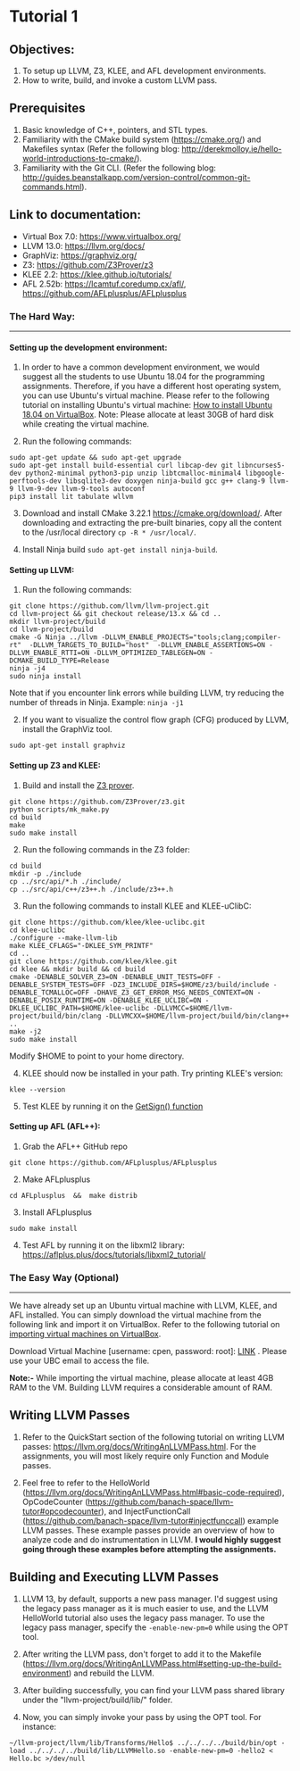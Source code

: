 # Tutorial 1

## Objectives:

1. To setup up LLVM, Z3, KLEE, and AFL development environments.
2. How to write, build, and invoke a custom LLVM pass.

## Prerequisites

1. Basic knowledge of C++, pointers, and STL types.
2. Familiarity with the CMake build system (https://cmake.org/) and Makefiles syntax (Refer the following blog: http://derekmolloy.ie/hello-world-introductions-to-cmake/).
3. Familiarity with the Git CLI. (Refer the following blog: http://guides.beanstalkapp.com/version-control/common-git-commands.html).

## Link to documentation:

- Virtual Box 7.0: https://www.virtualbox.org/
- LLVM 13.0: https://llvm.org/docs/
- GraphViz: https://graphviz.org/
- Z3: https://github.com/Z3Prover/z3
- KLEE 2.2:   https://klee.github.io/tutorials/
- AFL 2.52b: https://lcamtuf.coredump.cx/afl/, https://github.com/AFLplusplus/AFLplusplus

### The Hard Way:
------------

#### Setting up the development environment:

1. In order to have a common development environment, we would suggest all the students to use Ubuntu 18.04 for the programming assignments. Therefore, if you have a different host operating system, you can use Ubuntu's virtual machine. Please refer to the following tutorial on installing Ubuntu's virtual machine: [How to install Ubuntu 18.04 on VirtualBox](https://linuxhint.com/install_ubuntu_18-04_virtualbox/). Note: Please allocate at least 30GB of hard disk while creating the virtual machine.

2. Run the following commands:
```shell
sudo apt-get update && sudo apt-get upgrade
sudo apt-get install build-essential curl libcap-dev git libncurses5-dev python2-minimal python3-pip unzip libtcmalloc-minimal4 libgoogle-perftools-dev libsqlite3-dev doxygen ninja-build gcc g++ clang-9 llvm-9 llvm-9-dev llvm-9-tools autoconf
pip3 install lit tabulate wllvm
```

3. Download and install CMake 3.22.1 https://cmake.org/download/. After downloading and extracting the pre-built binaries, copy all the content to the /usr/local directory `cp -R * /usr/local/`.

4. Install Ninja build `sudo apt-get install ninja-build`.


#### Setting up LLVM:

1. Run the following commands:
```shell
git clone https://github.com/llvm/llvm-project.git
cd llvm-project && git checkout release/13.x && cd ..
mkdir llvm-project/build
cd llvm-project/build
cmake -G Ninja ../llvm -DLLVM_ENABLE_PROJECTS="tools;clang;compiler-rt"  -DLLVM_TARGETS_TO_BUILD="host"  -DLLVM_ENABLE_ASSERTIONS=ON -DLLVM_ENABLE_RTTI=ON -DLLVM_OPTIMIZED_TABLEGEN=ON -DCMAKE_BUILD_TYPE=Release
ninja -j4
sudo ninja install
```

Note that if you encounter link errors while building LLVM, try reducing the number of threads in Ninja. Example: ```ninja -j1```

2. If you want to visualize the control flow graph (CFG) produced by LLVM, install the GraphViz tool.
```shell
sudo apt-get install graphviz
```


#### Setting up Z3 and KLEE:

1. Build and install the [Z3 prover](https://github.com/Z3Prover/z3).
```shell
git clone https://github.com/Z3Prover/z3.git
python scripts/mk_make.py
cd build
make
sudo make install
```

2. Run the following commands in the Z3 folder:
```shell
cd build
mkdir -p ./include
cp ../src/api/*.h ./include/
cp ../src/api/c++/z3++.h ./include/z3++.h
```

3. Run the following commands to install KLEE and KLEE-uClibC:
```shell
git clone https://github.com/klee/klee-uclibc.git
cd klee-uclibc
./configure --make-llvm-lib
make KLEE_CFLAGS="-DKLEE_SYM_PRINTF"
cd ..
git clone https://github.com/klee/klee.git
cd klee && mkdir build && cd build
cmake -DENABLE_SOLVER_Z3=ON -DENABLE_UNIT_TESTS=OFF -DENABLE_SYSTEM_TESTS=OFF -DZ3_INCLUDE_DIRS=$HOME/z3/build/include -DENABLE_TCMALLOC=OFF -DHAVE_Z3_GET_ERROR_MSG_NEEDS_CONTEXT=ON -DENABLE_POSIX_RUNTIME=ON -DENABLE_KLEE_UCLIBC=ON -DKLEE_UCLIBC_PATH=$HOME/klee-uclibc -DLLVMCC=$HOME/llvm-project/build/bin/clang -DLLVMCXX=$HOME/llvm-project/build/bin/clang++ ..
make -j2
sudo make install
```

Modify $HOME to point to your home directory.


4. KLEE should now be installed in your path. Try printing KLEE's version:
```shell
klee --version
```

5. Test KLEE by running it on the [GetSign() function](https://klee.github.io/tutorials/testing-function/)


#### Setting up AFL (AFL++):


1. Grab the AFL++ GitHub repo
```shell
git clone https://github.com/AFLplusplus/AFLplusplus
```

2. Make AFLplusplus
```shell
cd AFLplusplus  &&  make distrib
```

3. Install AFLplusplus
```shell
sudo make install
```

4. Test AFL by running it on the libxml2 library: https://aflplus.plus/docs/tutorials/libxml2_tutorial/

### The Easy Way (Optional)
------------

We have already set up an Ubuntu virtual machine with LLVM, KLEE, and AFL installed. You can simply download the virtual machine from the following link and import it on VirtualBox. Refer to the following tutorial on [importing virtual machines on VirtualBox](https://docs.oracle.com/cd/E26217_01/E26796/html/qs-import-vm.html "importing Virtual machines on VirtualBox").

Download Virtual Machine [username: cpen, password: root]: [LINK](https://ubcca-my.sharepoint.com/:u:/g/personal/abrahamc_student_ubc_ca/EWgu5OmW1J9Ikel_160t3P4BolncIvNRWLSB1s2-k1LQTQ "LINK") . Please use your UBC email to access the file.

**Note:-**  While importing the virtual machine, please allocate at least 4GB RAM to the VM. Building LLVM requires a considerable amount of RAM.

## Writing LLVM Passes

1. Refer to the QuickStart section of the following tutorial on writing LLVM passes: https://llvm.org/docs/WritingAnLLVMPass.html. For the assignments, you will most likely require only Function and Module passes.

2. Feel free to refer to the HelloWorld (https://llvm.org/docs/WritingAnLLVMPass.html#basic-code-required), OpCodeCounter (https://github.com/banach-space/llvm-tutor#opcodecounter), and InjectFunctionCall (https://github.com/banach-space/llvm-tutor#injectfunccall) example LLVM passes. These example passes provide an overview of how to analyze code and do instrumentation in LLVM. **I would highly suggest going through these examples before attempting the assignments.**

## Building and Executing LLVM Passes

1. LLVM 13, by default, supports a new pass manager. I'd suggest using the legacy pass manager as it is much easier to use, and the LLVM HelloWorld tutorial also uses the legacy pass manager. To use the legacy pass manager, specify the `-enable-new-pm=0` while using the OPT tool.

2. After writing the LLVM pass, don't forget to add it to the Makefile (https://llvm.org/docs/WritingAnLLVMPass.html#setting-up-the-build-environment) and rebuild the LLVM.

3. After building successfully, you can find your LLVM pass shared library under the "llvm-project/build/lib/" folder.

4. Now, you can simply invoke your pass by using the OPT tool. For instance:
```shell
~/llvm-project/llvm/lib/Transforms/Hello$ ../../../../build/bin/opt -load ../../../../build/lib/LLVMHello.so -enable-new-pm=0 -hello2 < Hello.bc >/dev/null
```
